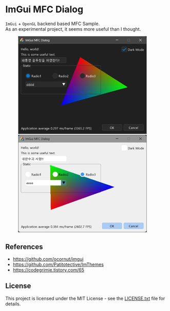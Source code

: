 # ImGui MFC Dialog
`ImGui` + `OpenGL` backend based MFC Sample.  
As an experimental project, it seems more useful than I thought.

<figure class="half">
<a href="ImGuiMfcDlg.png"><img width="400" src="ImGuiMfcDlg.png"></a>
&nbsp;
<a href="ImGuiMfcDlg-Light.png"><img width="400" src="ImGuiMfcDlg-Light.png"></a>
</figure>

## References
* https://github.com/ocornut/imgui
* https://github.com/Patitotective/ImThemes
* https://codegrimie.tistory.com/65

## License
This project is licensed under the MIT License - see the [LICENSE.txt](LICENSE) file for details.
